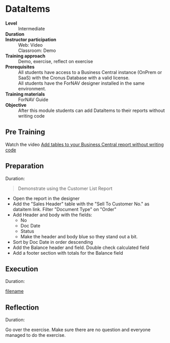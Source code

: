 # DataItems
<dl>
  <dt><b>Level</b></dt>
  <dd>Intermediate</dd>
  <dt><b>Duration</b></dt>
  <dd></dd>
  <dt><b>Instructor participation</b></dt>
  <dd>Web: Video<br>Classroom: Demo</dd>
  <dt><b>Training approach</b></dt>
  <dd>Demo, exercise, reflect on exercise</dd>
  <dt><b>Prerequisites</b></dt>
  <dd>All students have access to a Business Central instance (OnPrem or SaaS) with the Cronus Database with a valid license. <br> All students have the ForNAV designer installed in the same environment.</dd>
  <dt><b>Training materials</b></dt>
  <dd>ForNAV Guide</dd>
  <dt><b>Objective</b></dt>
  <dd>After this module students can add DataItems to their reports without writing code</dd>
</dl>

## Pre Training
Watch the video [Add tables to your Business Central report without writing code](https://www.youtube.com/watch?v=eK0Cj8LVVd4&list=PLtpjnuA-F0c_XQ-y7kGZKAWCXeop7F7Wa&index=6&t=0s)

## Preparation
Duration:

> Demonstrate using the Customer List Report

* Open the report in the designer
* Add the "Sales Header" table with the "Sell To Customer No." as dataitem link. Filter "Document Type" on "Order"
* Add Header and body with the fields:
  * No
  * Doc Date
  * Status
  * Make the header and body blue so they stand out a bit.
* Sort by Doc Date in order descending
* Add the Balance header and field. Double check calculated field
* Add a footer section with totals for the Balance field

## Execution
Duration:

[filename](../../Exercises/DataItems.Exercise.md ':include')

## Reflection
Duration:

Go over the exercise. Make sure there are no question and everyone managed to do the exercise.
